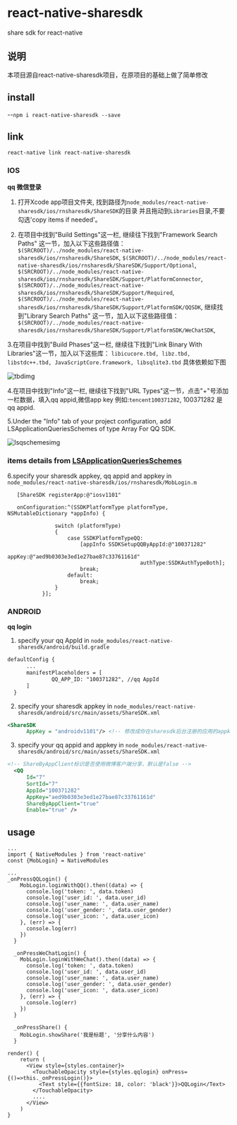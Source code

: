 # react-native-sharesdk
share sdk for react-native

## 说明
本项目源自react-native-sharesdk项目，在原项目的基础上做了简单修改

## install

--`npm i react-native-sharesdk --save`


## link

`react-native link react-native-sharesdk`

### IOS

 **qq 微信登录**

 1. 打开Xcode app项目文件夹, 找到路径为`node_modules/react-native-sharesdk/ios/rnsharesdk/ShareSDK`的目录
    并且拖动到`Libraries`目录,不要勾选'copy items if needed'。

 2. 在项目中找到"Build Settings"这一栏, 继续往下找到"Framework Search Paths" 这一节，加入以下这些路径值：
    `$(SRCROOT)/../node_modules/react-native-sharesdk/ios/rnsharesdk/ShareSDK`,
    `$(SRCROOT)/../node_modules/react-native-sharesdk/ios/rnsharesdk/ShareSDK/Support/Optional`,
    `$(SRCROOT)/../node_modules/react-native-sharesdk/ios/rnsharesdk/ShareSDK/Support/PlatformConnector`,
    `$(SRCROOT)/../node_modules/react-native-sharesdk/ios/rnsharesdk/ShareSDK/Support/Required`,
    `$(SRCROOT)/../node_modules/react-native-sharesdk/ios/rnsharesdk/ShareSDK/Support/PlatformSDK/QQSDK`,
    继续找到"Library Search Paths" 这一节，加入以下这些路径值：
    `$(SRCROOT)/../node_modules/react-native-sharesdk/ios/rnsharesdk/ShareSDK/Support/PlatformSDK/WeChatSDK`,

 3.在项目中找到"Build Phases"这一栏, 继续往下找到"Link Binary With Libraries"这一节，加入以下这些库：
   `libicucore.tbd, libz.tbd, libstdc++.tbd, JavaScriptCore.framework, libsqlite3.tbd`
   具体依赖如下图

   ![tbdimg](https://github.com/lihaodeveloper/React-Native-ShareSdk/blob/master/asset/tbdimg.png)

 4.在项目中找到"Info"这一栏, 继续往下找到"URL Types"这一节，点击"+"号添加一栏数据，填入qq appid,微信app key
   例如:`tencent100371282`, 100371282 是qq appid.

 5.Under the "Info" tab of your project configuration, add LSApplicationQueriesSchemes of type Array For QQ SDK.

   ![lsqschemesimg](https://github.com/lihaodeveloper/React-Native-ShareSdk/blob/master/asset/lsqschemes.png)
   
   ### items details from [LSApplicationQueriesSchemes](http://wiki.mob.com/ios9-对sharesdk的影响（适配ios-9必读）/) 
   
 6.specify your sharesdk appkey, qq appid and appkey in `node_modules/react-native-sharesdk/ios/rnsharesdk/MobLogin.m`
   ```objectiv-c
      [ShareSDK registerApp:@"iosv1101"
   ```

   ```objectiv-c
      onConfiguration:^(SSDKPlatformType platformType, NSMutableDictionary *appInfo) {
                  
                  switch (platformType)
                  {
                      case SSDKPlatformTypeQQ:
                          [appInfo SSDKSetupQQByAppId:@"100371282"
                                               appKey:@"aed9b0303e3ed1e27bae87c33761161d"
                                             authType:SSDKAuthTypeBoth];
                          break;
                      default:
                          break;
                  }
              }];
   ```


### ANDROID

 **qq login**

1. specify your qq AppId in `node_modules/react-native-sharesdk/android/build.gradle`

  ```xml
  defaultConfig {
        ...
        manifestPlaceholders = [
                QQ_APP_ID: "100371282", //qq AppId
        ]
    }
  ```

2. specify your sharesdk appkey in `node_modules/react-native-sharesdk/android/src/main/assets/ShareSDK.xml`

  ```xml
  <ShareSDK
        AppKey = "androidv1101"/> <!-- 修改成你在sharesdk后台注册的应用的appkey"-->
  ```

3. specify your qq appid and appkey in `node_modules/react-native-sharesdk/android/src/main/assets/ShareSDK.xml`

  ```xml
  <!-- ShareByAppClient标识是否使用微博客户端分享，默认是false -->
	<QQ
        Id="7"
        SortId="7"
        AppId="100371282"
        AppKey="aed9b0303e3ed1e27bae87c33761161d"
        ShareByAppClient="true"
        Enable="true" />
  ```

## usage

```
...
import { NativeModules } from 'react-native'
const {MobLogin} = NativeModules

...
_onPressQQLogin() {
    MobLogin.loginWithQQ().then((data) => {
      console.log('token: ', data.token)
      console.log('user_id: ', data.user_id)
      console.log('user_name: ', data.user_name)
      console.log('user_gender: ', data.user_gender)
      console.log('user_icon: ', data.user_icon)
    }, (err) => {
      console.log(err)
    })
  }

  _onPressWeChatLogin() {
    MobLogin.loginWithWeChat().then((data) => {
      console.log('token: ', data.token)
      console.log('user_id: ', data.user_id)
      console.log('user_name: ', data.user_name)
      console.log('user_gender: ', data.user_gender)
      console.log('user_icon: ', data.user_icon)
    }, (err) => {
      console.log(err)
    })
  }

  _onPressShare() {
    MobLogin.showShare('我是标题', '分享什么内容')
  }

render() {
    return (
      <View style={styles.container}>
        <TouchableOpacity style={styles.qqlogin} onPress={()=>this._onPressLogin()}>
          <Text style={{fontSize: 18, color: 'black'}}>QQLogin</Text>
        </TouchableOpacity>
        ....
      </View>
    )
}
